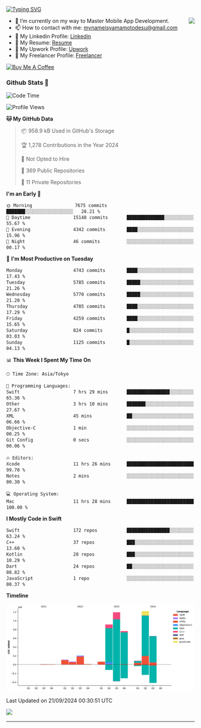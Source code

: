 
[![Typing SVG](https://readme-typing-svg.demolab.com/?lines=Thank+You+For+Visiting!!;You+Are+Welcome✨;I+am+Kyo+Yamamoto;Mobile+Developer)](https://git.io/typing-svg)
<p>
<img align="right" src="https://media.giphy.com/media/26ufdb3cYKwbRtYVW/giphy.gif" style="max-width:100%;" height="150px">

- 🌱 I’m currently on my way to Master Mobile App Development.
- 📫 How to contact with me: mynameisyamamotodesu@gmail.com
- 🔗 My Linkedin Profile: [Linkedin](https://www.linkedin.com/in/kyo-yamamoto-a2ab50239)
- 🔗 My Resume: [Resume](https://www.kickresume.com/cv/rNok4e/)
- 🔗 My Upwork Profile: [Upwork](https://www.upwork.com/freelancers/~01aa9115102bb4af25)
- 🔗 My Freelancer Profile: [Freelancer](https://www.freelancer.com/u/yamamotodesu)

<a href="https://www.buymeacoffee.com/kyoyamamoto" target="_blank"><img src="https://cdn.buymeacoffee.com/buttons/default-orange.png" alt="Buy Me A Coffee" height="41" width="174"></a>

### Github Stats 🥇 
<!--START_SECTION:waka-->
![Code Time](http://img.shields.io/badge/Code%20Time-782%20hrs%204%20mins-blue)

![Profile Views](http://img.shields.io/badge/Profile%20Views-1-blue)

**🐱 My GitHub Data** 

> 📦 958.9 kB Used in GitHub's Storage 
 > 
> 🏆 1,278 Contributions in the Year 2024
 > 
> 🚫 Not Opted to Hire
 > 
> 📜 369 Public Repositories 
 > 
> 🔑 11 Private Repositories 
 > 
**I'm an Early 🐤** 

```text
🌞 Morning                7675 commits        ███████░░░░░░░░░░░░░░░░░░   28.21 % 
🌆 Daytime                15148 commits       ██████████████░░░░░░░░░░░   55.67 % 
🌃 Evening                4342 commits        ████░░░░░░░░░░░░░░░░░░░░░   15.96 % 
🌙 Night                  46 commits          ░░░░░░░░░░░░░░░░░░░░░░░░░   00.17 % 
```
📅 **I'm Most Productive on Tuesday** 

```text
Monday                   4743 commits        ████░░░░░░░░░░░░░░░░░░░░░   17.43 % 
Tuesday                  5785 commits        █████░░░░░░░░░░░░░░░░░░░░   21.26 % 
Wednesday                5770 commits        █████░░░░░░░░░░░░░░░░░░░░   21.20 % 
Thursday                 4705 commits        ████░░░░░░░░░░░░░░░░░░░░░   17.29 % 
Friday                   4259 commits        ████░░░░░░░░░░░░░░░░░░░░░   15.65 % 
Saturday                 824 commits         █░░░░░░░░░░░░░░░░░░░░░░░░   03.03 % 
Sunday                   1125 commits        █░░░░░░░░░░░░░░░░░░░░░░░░   04.13 % 
```


📊 **This Week I Spent My Time On** 

```text
🕑︎ Time Zone: Asia/Tokyo

💬 Programming Languages: 
Swift                    7 hrs 29 mins       ████████████████░░░░░░░░░   65.36 % 
Other                    3 hrs 10 mins       ███████░░░░░░░░░░░░░░░░░░   27.67 % 
XML                      45 mins             ██░░░░░░░░░░░░░░░░░░░░░░░   06.66 % 
Objective-C              1 min               ░░░░░░░░░░░░░░░░░░░░░░░░░   00.25 % 
Git Config               0 secs              ░░░░░░░░░░░░░░░░░░░░░░░░░   00.06 % 

🔥 Editors: 
Xcode                    11 hrs 26 mins      █████████████████████████   99.70 % 
Notes                    2 mins              ░░░░░░░░░░░░░░░░░░░░░░░░░   00.30 % 

💻 Operating System: 
Mac                      11 hrs 28 mins      █████████████████████████   100.00 % 
```

**I Mostly Code in Swift** 

```text
Swift                    172 repos           ████████████████░░░░░░░░░   63.24 % 
C++                      37 repos            ███░░░░░░░░░░░░░░░░░░░░░░   13.60 % 
Kotlin                   28 repos            ███░░░░░░░░░░░░░░░░░░░░░░   10.29 % 
Dart                     24 repos            ██░░░░░░░░░░░░░░░░░░░░░░░   08.82 % 
JavaScript               1 repo              ░░░░░░░░░░░░░░░░░░░░░░░░░   00.37 % 
```



**Timeline**

![Lines of Code chart](https://raw.githubusercontent.com/YamamotoDesu/YamamotoDesu/main/assets/bar_graph.png)


 Last Updated on 21/09/2024 00:30:51 UTC
<!--END_SECTION:waka-->

![](https://github-profile-summary-cards.vercel.app/api/cards/profile-details?username=YamamotoDesu&theme=vue)

----

